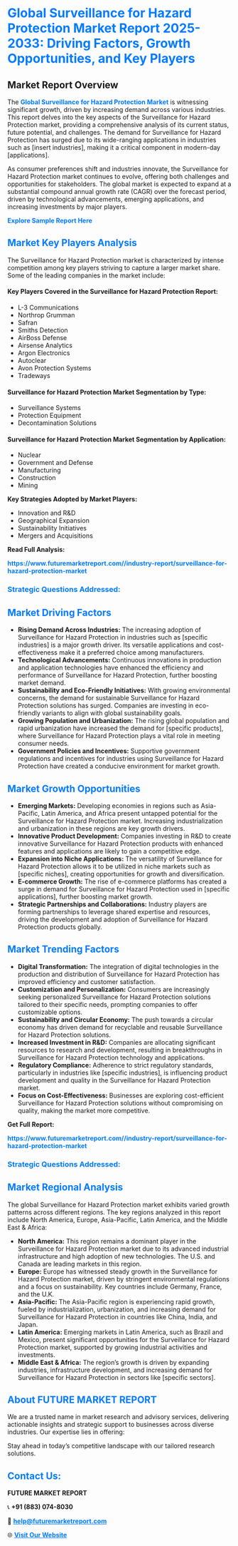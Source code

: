 <h1 style="color: #007BFF;">Global Surveillance for Hazard Protection Market Report 2025-2033: Driving Factors, Growth Opportunities, and Key Players</h1>

<section id="overview">
<h2>Market Report Overview</h2>
<p>The <a href="https://www.futuremarketreport.com//industry-report/surveillance-for-hazard-protection-market" style="color: #007BFF; text-decoration: none;"><strong>Global Surveillance for Hazard Protection Market</strong></a> is witnessing significant growth, driven by increasing demand across various industries. This report delves into the key aspects of the Surveillance for Hazard Protection market, providing a comprehensive analysis of its current status, future potential, and challenges. The demand for Surveillance for Hazard Protection has surged due to its wide-ranging applications in industries such as [insert industries], making it a critical component in modern-day [applications].</p>
<p>As consumer preferences shift and industries innovate, the Surveillance for Hazard Protection market continues to evolve, offering both challenges and opportunities for stakeholders. The global market is expected to expand at a substantial compound annual growth rate (CAGR) over the forecast period, driven by technological advancements, emerging applications, and increasing investments by major players.</p>
</section>

<section id="overview">
<p><a href="https://www.futuremarketreport.com//request-sample/reportId=64192" style="color: #007BFF; text-decoration: none;"><strong>Explore Sample Report Here</strong></a></p>
</section>

<section id="key-players">
<h2 style="color: #007BFF;">Market Key Players Analysis</h2>
<p>The Surveillance for Hazard Protection market is characterized by intense competition among key players striving to capture a larger market share. Some of the leading companies in the market include:</p>
<h4>Key Players Covered in the Surveillance for Hazard Protection Report:</h4>
<ul><li>L-3 Communications</li><li>Northrop Grumman</li><li>Safran</li><li>Smiths Detection</li><li>AirBoss Defense</li><li>Airsense Analytics</li><li>Argon Electronics</li><li>Autoclear</li><li>Avon Protection Systems</li><li>Tradeways</li></ul>
<h4>Surveillance for Hazard Protection Market Segmentation by Type:</h4>
<ul><li>Surveillance Systems</li><li>Protection Equipment</li><li>Decontamination Solutions</li></ul>

<h4>Surveillance for Hazard Protection Market Segmentation by Application:</h4>
<ul><li>Nuclear</li><li>Government and Defense</li><li>Manufacturing</li><li>Construction</li><li>Mining</li></ul>
<p><strong>Key Strategies Adopted by Market Players:</strong></p>
<ul>
<li>Innovation and R&D</li>
<li>Geographical Expansion</li>
<li>Sustainability Initiatives</li>
<li>Mergers and Acquisitions</li>
</ul>
</section>

<section>
<p><strong>Read Full Analysis: </strong></p><a href="https://www.futuremarketreport.com//industry-report/surveillance-for-hazard-protection-market" style="color: #007BFF; text-decoration: none;"><strong>https://www.futuremarketreport.com//industry-report/surveillance-for-hazard-protection-market</strong></a>
<h3 style="color: #007BFF;">Strategic Questions Addressed:</h3>
</section>

<section id="driving-factors">
<h2 style="color: #007BFF;">Market Driving Factors</h2>
<ul>
<li><strong>Rising Demand Across Industries:</strong> The increasing adoption of Surveillance for Hazard Protection in industries such as [specific industries] is a major growth driver. Its versatile applications and cost-effectiveness make it a preferred choice among manufacturers.</li>
<li><strong>Technological Advancements:</strong> Continuous innovations in production and application technologies have enhanced the efficiency and performance of Surveillance for Hazard Protection, further boosting market demand.</li>
<li><strong>Sustainability and Eco-Friendly Initiatives:</strong> With growing environmental concerns, the demand for sustainable Surveillance for Hazard Protection solutions has surged. Companies are investing in eco-friendly variants to align with global sustainability goals.</li>
<li><strong>Growing Population and Urbanization:</strong> The rising global population and rapid urbanization have increased the demand for [specific products], where Surveillance for Hazard Protection plays a vital role in meeting consumer needs.</li>
<li><strong>Government Policies and Incentives:</strong> Supportive government regulations and incentives for industries using Surveillance for Hazard Protection have created a conducive environment for market growth.</li>
</ul>
</section>

<section id="growth-opportunities">
<h2 style="color: #007BFF;">Market Growth Opportunities</h2>
<ul>
<li><strong>Emerging Markets:</strong> Developing economies in regions such as Asia-Pacific, Latin America, and Africa present untapped potential for the Surveillance for Hazard Protection market. Increasing industrialization and urbanization in these regions are key growth drivers.</li>
<li><strong>Innovative Product Development:</strong> Companies investing in R&D to create innovative Surveillance for Hazard Protection products with enhanced features and applications are likely to gain a competitive edge.</li>
<li><strong>Expansion into Niche Applications:</strong> The versatility of Surveillance for Hazard Protection allows it to be utilized in niche markets such as [specific niches], creating opportunities for growth and diversification.</li>
<li><strong>E-commerce Growth:</strong> The rise of e-commerce platforms has created a surge in demand for Surveillance for Hazard Protection used in [specific applications], further boosting market growth.</li>
<li><strong>Strategic Partnerships and Collaborations:</strong> Industry players are forming partnerships to leverage shared expertise and resources, driving the development and adoption of Surveillance for Hazard Protection products globally.</li>
</ul>
</section>

<section id="trending-factors">
<h2 style="color: #007BFF;">Market Trending Factors</h2>
<ul>
<li><strong>Digital Transformation:</strong> The integration of digital technologies in the production and distribution of Surveillance for Hazard Protection has improved efficiency and customer satisfaction.</li>
<li><strong>Customization and Personalization:</strong> Consumers are increasingly seeking personalized Surveillance for Hazard Protection solutions tailored to their specific needs, prompting companies to offer customizable options.</li>
<li><strong>Sustainability and Circular Economy:</strong> The push towards a circular economy has driven demand for recyclable and reusable Surveillance for Hazard Protection solutions.</li>
<li><strong>Increased Investment in R&D:</strong> Companies are allocating significant resources to research and development, resulting in breakthroughs in Surveillance for Hazard Protection technology and applications.</li>
<li><strong>Regulatory Compliance:</strong> Adherence to strict regulatory standards, particularly in industries like [specific industries], is influencing product development and quality in the Surveillance for Hazard Protection market.</li>
<li><strong>Focus on Cost-Effectiveness:</strong> Businesses are exploring cost-efficient Surveillance for Hazard Protection solutions without compromising on quality, making the market more competitive.</li>
</ul>
</section>

<section>
<p><strong>Get Full Report: </strong></p><a href="https://www.futuremarketreport.com//industry-report/surveillance-for-hazard-protection-market" style="color: #007BFF; text-decoration: none;"><strong>https://www.futuremarketreport.com//industry-report/surveillance-for-hazard-protection-market</strong></a>
<h3 style="color: #007BFF;">Strategic Questions Addressed:</h3>
</section>


<section id="regional-analysis">
<h2 style="color: #007BFF;">Market Regional Analysis</h2>
<p>The global Surveillance for Hazard Protection market exhibits varied growth patterns across different regions. The key regions analyzed in this report include North America, Europe, Asia-Pacific, Latin America, and the Middle East & Africa:</p>
<ul>
<li><strong>North America:</strong> This region remains a dominant player in the Surveillance for Hazard Protection market due to its advanced industrial infrastructure and high adoption of new technologies. The U.S. and Canada are leading markets in this region.</li>
<li><strong>Europe:</strong> Europe has witnessed steady growth in the Surveillance for Hazard Protection market, driven by stringent environmental regulations and a focus on sustainability. Key countries include Germany, France, and the U.K.</li>
<li><strong>Asia-Pacific:</strong> The Asia-Pacific region is experiencing rapid growth, fueled by industrialization, urbanization, and increasing demand for Surveillance for Hazard Protection in countries like China, India, and Japan.</li>
<li><strong>Latin America:</strong> Emerging markets in Latin America, such as Brazil and Mexico, present significant opportunities for the Surveillance for Hazard Protection market, supported by growing industrial activities and investments.</li>
<li><strong>Middle East & Africa:</strong> The region’s growth is driven by expanding industries, infrastructure development, and increasing demand for Surveillance for Hazard Protection in sectors like [specific sectors].</li>
</ul>
</section>

<footer>
<h2 style="color: #007BFF;">About FUTURE MARKET REPORT</h2>
<p>We are a trusted name in market research and advisory services, delivering actionable insights and strategic support to businesses across diverse industries. Our expertise lies in offering:</p>

<p>Stay ahead in today’s competitive landscape with our tailored research solutions.</p>

<h2 style="color: #007BFF;">Contact Us:</h2>
<p><strong>FUTURE MARKET REPORT</strong></p>
<p>📞 <strong>+91 (883) 074-8030</strong></p>
<p>📧 <strong><a href="mailto:help@futuremarketreport.com" style="color: #007BFF;">help@futuremarketreport.com</a></strong></p>
<p>🌐 <strong><a href="https://www.futuremarketreport.com/" style="color: #007BFF;">Visit Our Website</a></strong></p>
</footer>